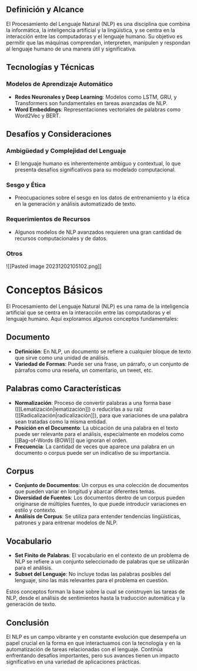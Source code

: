 ## Definición y Alcance

El Procesamiento del Lenguaje Natural (NLP) es una disciplina que combina la informática, la inteligencia artificial y la lingüística, y se centra en la interacción entre las computadoras y el lenguaje humano. Su objetivo es permitir que las máquinas comprendan, interpreten, manipulen y respondan al lenguaje humano de una manera útil y significativa.

## Tecnologías y Técnicas

### Modelos de Aprendizaje Automático

- **Redes Neuronales y Deep Learning**: Modelos como LSTM, GRU, y Transformers son fundamentales en tareas avanzadas de NLP.
- **Word Embeddings**: Representaciones vectoriales de palabras como Word2Vec y BERT.

## Desafíos y Consideraciones

### Ambigüedad y Complejidad del Lenguaje

- El lenguaje humano es inherentemente ambiguo y contextual, lo que presenta desafíos significativos para su modelado computacional.

### Sesgo y Ética

- Preocupaciones sobre el sesgo en los datos de entrenamiento y la ética en la generación y análisis automatizado de texto.

### Requerimientos de Recursos

- Algunos modelos de NLP avanzados requieren una gran cantidad de recursos computacionales y de datos.

### Otros

![[Pasted image 20231202105102.png]]


# Conceptos Básicos

El Procesamiento del Lenguaje Natural (NLP) es una rama de la inteligencia artificial que se centra en la interacción entre las computadoras y el lenguaje humano. Aquí exploramos algunos conceptos fundamentales:

## Documento
- **Definición**: En NLP, un documento se refiere a cualquier bloque de texto que sirve como una unidad de análisis.
- **Variedad de Formas**: Puede ser una frase, un párrafo, o un conjunto de párrafos como una reseña, un comentario, un tweet, etc.

## Palabras como Características
- **Normalización**: Proceso de convertir palabras a una forma base ([[Lematización|lematización]]) o reducirlas a su raíz ([[Radicalización|radicalización]]), para que variaciones de una palabra sean tratadas como la misma entidad.
- **Posición en el Documento**: La ubicación de una palabra en el texto puede ser relevante para el análisis, especialmente en modelos como [[Bag-of-Words (BOW)]] que ignoran el orden.
- **Frecuencia**: La cantidad de veces que aparece una palabra en un documento o corpus puede ser un indicativo de su importancia.

## Corpus
- **Conjunto de Documentos**: Un corpus es una colección de documentos que pueden variar en longitud y abarcar diferentes temas.
- **Diversidad de Fuentes**: Los documentos dentro de un corpus pueden originarse de múltiples fuentes, lo que puede introducir variaciones en estilo y contexto.
- **Análisis de Corpus**: Se utiliza para entender tendencias lingüísticas, patrones y para entrenar modelos de NLP.

## Vocabulario
- **Set Finito de Palabras**: El vocabulario en el contexto de un problema de NLP se refiere a un conjunto seleccionado de palabras que se utilizarán para el análisis.
- **Subset del Lenguaje**: No incluye todas las palabras posibles del lenguaje, sino las más relevantes para el problema en cuestión.

Estos conceptos forman la base sobre la cual se construyen las tareas de NLP, desde el análisis de sentimientos hasta la traducción automática y la generación de texto.

## Conclusión

El NLP es un campo vibrante y en constante evolución que desempeña un papel crucial en la forma en que interactuamos con la tecnología y en la automatización de tareas relacionadas con el lenguaje. Continúa enfrentando desafíos importantes, pero sus avances tienen un impacto significativo en una variedad de aplicaciones prácticas.
